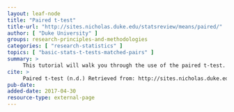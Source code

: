 ```yaml
---
layout: leaf-node
title: "Paired t-test"
title-url: "http://sites.nicholas.duke.edu/statsreview/means/paired/"
author: [ "Duke University" ]
groups: research-principles-and-methodologies
categories: [ "research-statistics" ]
topics: [ "basic-stats-t-tests-matched-pairs" ]
summary: >
     This tutorial will walk you through the use of the paired t-test.  
cite: >
     Paired t-test (n.d.) Retrieved from: http://sites.nicholas.duke.edu/statsreview/means/paired/
pub-date: 
added-date: 2017-04-30
resource-type: external-page
---
```

